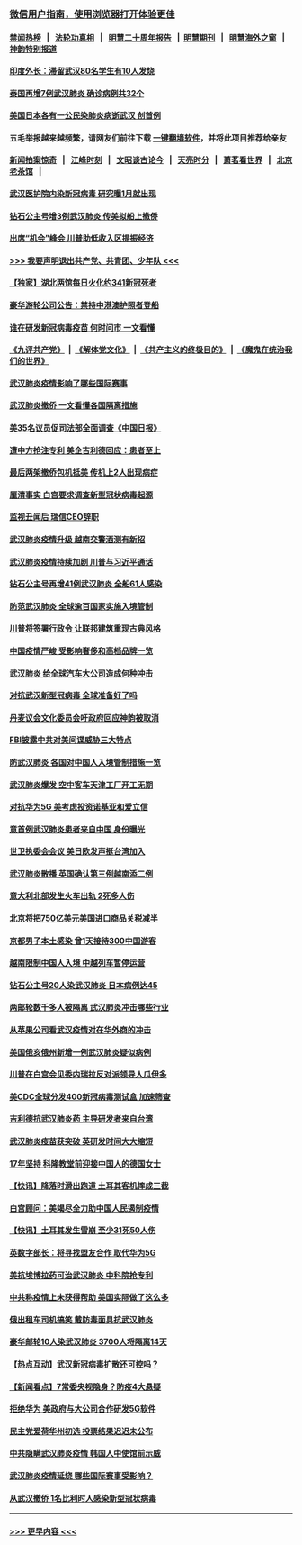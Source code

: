 ### [微信用户指南，使用浏览器打开体验更佳](https://github.com/gfw-breaker/banned-news1/blob/master/indexes/wechat-guide.md?t=0)
#### [禁闻热榜](热点新闻.md?t=0)  &nbsp;&nbsp;|&nbsp;&nbsp; [法轮功真相](https://github.com/gfw-breaker/truth/blob/master/README.md?t=0) &nbsp;&nbsp;|&nbsp;&nbsp; [明慧二十周年报告](https://github.com/gfw-breaker/mh-reports/blob/master/README.md?t=0) &nbsp;&nbsp;|&nbsp;&nbsp;[明慧期刊](https://github.com/gfw-breaker/mh-qikan) &nbsp;&nbsp;|&nbsp;&nbsp; [明慧海外之窗](https://github.com/gfw-breaker/mh-news/blob/master/README.md?t=0) &nbsp;&nbsp;|&nbsp;&nbsp; [神韵特别报道](https://github.com/gfw-breaker/mh-news/blob/master/shenyun.md?t=0)
#### [印度外长：滞留武汉80名学生有10人发烧](../pages/nsc418/n11853821.md?t=02082244) 
#### [泰国再增7例武汉肺炎 确诊病例共32个](../pages/nsc418/n11853808.md?t=02082244) 
#### [美国日本各有一公民染肺炎病逝武汉 创首例](../pages/nsc418/n11853509.md?t=02082244) 
#### 五毛举报越来越频繁，请网友们前往下载 [一键翻墙软件](https://github.com/gfw-breaker/ssr-accounts)，并将此项目推荐给亲友
#### [新闻拍案惊奇](https://github.com/gfw-breaker/banned-news1/blob/master/pages/link4.md) &nbsp;&nbsp;|&nbsp;&nbsp; [江峰时刻](https://github.com/gfw-breaker/banned-news1/blob/master/pages/link4.md) &nbsp;&nbsp;|&nbsp;&nbsp; [文昭谈古论今](https://github.com/gfw-breaker/banned-news1/blob/master/pages/link4.md) &nbsp;&nbsp;|&nbsp;&nbsp; [天亮时分](https://github.com/gfw-breaker/banned-news1/blob/master/pages/link4.md) &nbsp;&nbsp;|&nbsp;&nbsp; [萧茗看世界](https://github.com/gfw-breaker/banned-news1/blob/master/pages/link4.md) &nbsp;&nbsp;|&nbsp;&nbsp; [北京老茶馆](https://github.com/gfw-breaker/banned-news1/blob/master/pages/link4.md) &nbsp;&nbsp;|&nbsp;&nbsp; 
#### [武汉医护院内染新冠病毒 研究曝1月就出现](../pages/nsc418/n11852928.md?t=02082244) 
#### [钻石公主号增3例武汉肺炎 传美拟船上撤侨](../pages/nsc418/n11853240.md?t=02082244) 
#### [出席“机会”峰会 川普助低收入区提振经济](../pages/nsc418/n11853232.md?t=02082244) 
#### [>>> 我要声明退出共产党、共青团、少年队 <<<](https://github.com/begood0513/goodnews/blob/master/quit/letter.md) 
#### [【独家】湖北两馆每日火化约341新冠死者](../pages/nsc418/n11845444.md?t=02082244) 
#### [豪华游轮公司公告：禁持中港澳护照者登船](../pages/nsc418/n11852761.md?t=02082244) 
#### [谁在研发新冠病毒疫苗 何时问市 一文看懂](../pages/nsc418/n11852840.md?t=02082244) 
#### [《九评共产党》](https://github.com/begood0513/9ping.md/blob/master/README.md) &nbsp;|&nbsp; [《解体党文化》](../../../../jtdwh.md/blob/master/README.md)  &nbsp;|&nbsp; [《共产主义的终极目的》](../../../../gczydzjmd.md/blob/master/README.md) &nbsp;|&nbsp; [《魔鬼在统治我们的世界》](../../../../mgztzwmdsj.md/blob/master/README.md) 
#### [武汉肺炎疫情影响了哪些国际赛事](../pages/nsc418/n11852441.md?t=02082244) 
#### [武汉肺炎撤侨 一文看懂各国隔离措施](../pages/nsc418/n11844216.md?t=02082244) 
#### [美35名议员促司法部全面调查《中国日报》](../pages/nsc418/n11852435.md?t=02082244) 
#### [遭中方抢注专利 美企吉利德回应：患者至上](../pages/nsc418/n11852037.md?t=02082244) 
#### [最后两架撤侨包机抵美 传机上2人出现病症](../pages/nsc418/n11852173.md?t=02082244) 
#### [厘清事实 白宫要求调查新型冠状病毒起源](../pages/nsc418/n11852106.md?t=02082244) 
#### [监视丑闻后 瑞信CEO辞职](../pages/nsc418/n11852127.md?t=02082244) 
#### [武汉肺炎疫情升级 越南交警酒测有新招](../pages/nsc418/n11851632.md?t=02082244) 
#### [武汉肺炎疫情持续加剧 川普与习近平通话](../pages/nsc418/n11851613.md?t=02082244) 
#### [钻石公主号再增41例武汉肺炎 全船61人感染](../pages/nsc418/n11850401.md?t=02082244) 
#### [防范武汉肺炎 全球逾百国家实施入境管制](../pages/nsc418/n11850557.md?t=02082244) 
#### [川普将签署行政令 让联邦建筑重现古典风格](../pages/nsc418/n11850654.md?t=02082244) 
#### [中国疫情严峻 受影响奢侈和高档品牌一览](../pages/nsc418/n11850319.md?t=02082244) 
#### [武汉肺炎 给全球汽车大公司造成何种冲击](../pages/nsc418/n11850056.md?t=02082244) 
#### [对抗武汉新型冠病毒 全球准备好了吗](../pages/nsc418/n11850142.md?t=02082244) 
#### [丹麦议会文化委员会吁政府回应神韵被取消](../pages/nsc418/n11849312.md?t=02082244) 
#### [FBI披露中共对美间谍威胁三大特点](../pages/nsc418/n11849700.md?t=02082244) 
#### [防武汉肺炎 各国对中国人入境管制措施一览](../pages/nsc418/n11838726.md?t=02082244) 
#### [武汉肺炎爆发 空中客车天津工厂开工无期](../pages/nsc418/n11849634.md?t=02082244) 
#### [对抗华为5G 美考虑投资诺基亚和爱立信](../pages/nsc418/n11849510.md?t=02082244) 
#### [意首例武汉肺炎患者来自中国 身份曝光](../pages/nsc418/n11849454.md?t=02082244) 
#### [世卫执委会会议 美日欧发声挺台湾加入](../pages/nsc418/n11849433.md?t=02082244) 
#### [武汉肺炎散播 英国确认第三例越南添二例](../pages/nsc418/n11849439.md?t=02082244) 
#### [意大利北部发生火车出轨 2死多人伤](../pages/nsc418/n11848999.md?t=02082244) 
#### [北京将把750亿美元美国进口商品关税减半](../pages/nsc418/n11848896.md?t=02082244) 
#### [京都男子本土感染 曾1天接待300中国游客](../pages/nsc418/n11848641.md?t=02082244) 
#### [越南限制中国人入境 中越列车暂停运营](../pages/nsc418/n11847844.md?t=02082244) 
#### [钻石公主号20人染武汉肺炎 日本病例达45](../pages/nsc418/n11847823.md?t=02082244) 
#### [两邮轮数千多人被隔离 武汉肺炎冲击哪些行业](../pages/nsc418/n11847456.md?t=02082244) 
#### [从苹果公司看武汉疫情对在华外商的冲击](../pages/nsc418/n11847586.md?t=02082244) 
#### [美国俄亥俄州新增一例武汉肺炎疑似病例](../pages/nsc418/n11847714.md?t=02082244) 
#### [川普在白宫会见委内瑞拉反对派领导人瓜伊多](../pages/nsc418/n11847391.md?t=02082244) 
#### [美CDC全球分发400新冠病毒测试盒 加速筛查](../pages/nsc418/n11847260.md?t=02082244) 
#### [吉利德抗武汉肺炎药 主导研发者来自台湾](../pages/nsc418/n11847064.md?t=02082244) 
#### [武汉肺炎疫苗获突破 英研发时间大大缩短](../pages/nsc418/n11846915.md?t=02082244) 
#### [17年坚持 科隆教堂前迎接中国人的德国女士](../pages/nsc418/n11846781.md?t=02082244) 
#### [【快讯】降落时滑出跑道 土耳其客机摔成三截](../pages/nsc418/n11847021.md?t=02082244) 
#### [白宫顾问：美竭尽全力助中国人民遏制疫情](../pages/nsc418/n11846756.md?t=02082244) 
#### [【快讯】土耳其发生雪崩 至少31死50人伤](../pages/nsc418/n11846680.md?t=02082244) 
#### [英数字部长：将寻找盟友合作 取代华为5G](../pages/nsc418/n11846485.md?t=02082244) 
#### [美抗埃博拉药可治武汉肺炎 中科院抢专利](../pages/nsc418/n11846409.md?t=02082244) 
#### [中共称疫情上未获得帮助 美国实际做了这么多](../pages/nsc418/n11846008.md?t=02082244) 
#### [俄出租车司机搞笑 戴防毒面具抗武汉肺炎](../pages/nsc418/n11845703.md?t=02082244) 
#### [豪华邮轮10人染武汉肺炎 3700人将隔离14天](../pages/nsc418/n11845543.md?t=02082244) 
#### [【热点互动】武汉新冠病毒扩散还可控吗？](../pages/nsc418/n11844750.md?t=02082244) 
#### [【新闻看点】7常委央视隐身？防疫4大悬疑](../pages/nsc418/n11844611.md?t=02082244) 
#### [拒绝华为 美政府与大公司合作研发5G软件](../pages/nsc418/n11844625.md?t=02082244) 
#### [民主党爱荷华州初选 投票结果迟迟未公布](../pages/nsc418/n11844207.md?t=02082244) 
#### [中共隐瞒武汉肺炎疫情 韩国人中使馆前示威](../pages/nsc418/n11844084.md?t=02082244) 
#### [武汉肺炎疫情延烧 哪些国际赛事受影响？](../pages/nsc418/n11843958.md?t=02082244) 
#### [从武汉撤侨 1名比利时人感染新型冠状病毒](../pages/nsc418/n11843977.md?t=02082244) 

----
#### [ >>> 更早内容 <<< ](../indexes/nsc418-earlier.md)
